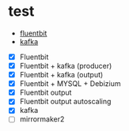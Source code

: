 # test

- [fluentbit](FLUENT.md)
- [kafka](KAFKA.md)

- [x] Fluentbit
- [x] Fluentbit + kafka (producer)
- [x] Fluentbit + kafka (output)
- [x] Fluentbit + MYSQL + Debizium
- [x] Fluentbit output 
- [x] Fluentbit output autoscaling
- [x] kafka
- [ ] mirrormaker2
